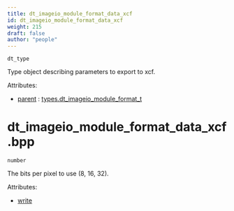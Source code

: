 ```yaml
---
title: dt_imageio_module_format_data_xcf
id: dt_imageio_module_format_data_xcf
weight: 215
draft: false
author: "people"
---
```


`dt_type`

Type object describing parameters to export to xcf.

Attributes:

* [parent](../attributes#parent) : [types.dt_imageio_module_format_t](../types/dt_imageio_module_format_t)

# dt_imageio_module_format_data_xcf.bpp

`number`

The bits per pixel to use (8, 16, 32).

Attributes:

* [write](../attributes#write)

